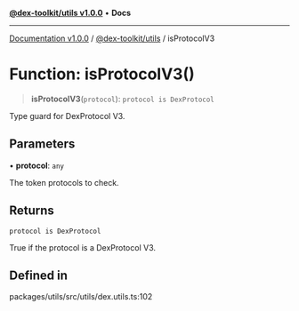 [**@dex-toolkit/utils v1.0.0**](../README.md) • **Docs**

***

[Documentation v1.0.0](../../../packages.md) / [@dex-toolkit/utils](../README.md) / isProtocolV3

# Function: isProtocolV3()

> **isProtocolV3**(`protocol`): `protocol is DexProtocol`

Type guard for DexProtocol V3.

## Parameters

• **protocol**: `any`

The token protocols to check.

## Returns

`protocol is DexProtocol`

True if the protocol is a DexProtocol V3.

## Defined in

packages/utils/src/utils/dex.utils.ts:102
